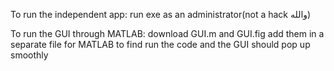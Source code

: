 To run the independent app:
run exe as an administrator(not a hack والله)

To run the GUI through MATLAB:
download GUI.m and GUI.fig
add them in a separate file for MATLAB to find
run the code and the GUI should pop up smoothly
